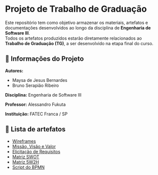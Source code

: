 # Projeto de Trabalho de Graduação

Este repositório tem como objetivo armazenar os materiais, artefatos e documentações desenvolvidos ao longo da disciplina de **Engenharia de Software III**.  
Todos os artefatos produzidos estarão diretamente relacionados ao **Trabalho de Graduação (TG)**, a ser desenvolvido na etapa final do curso.

## 📑 Informações do Projeto

**Autores:**
- Maysa de Jesus Bernardes
- Bruno Serapião Ribeiro
  
**Disciplina:** Engenharia de Software III

**Professor:** Alessandro Fukuta

**Instituição:** FATEC Franca / SP

## 📂 Lista de artefatos

- [Wireframes](./artefatos/wireframes/)
- [Missão, Visão e Valor](./artefatos/missao_visao_valor/)
- [Elicitação de Requisitos](./artefatos/elicitacao_requisitos/)
- [Matriz SWOT](./artefatos/SWOT/)
- [Matriz 5W2H](./artefatos/5W2H/)
- [Script do BPMN](./artefatos/Script/)